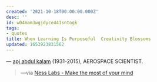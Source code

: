 ```yaml
---
created: '2021-10-18T00:00:00.000Z'
desc: ''
id: w04mam3wgjdyce441sntogk
tags:
- quotes
title: When Learning Is Purposeful  Creativity Blossoms
updated: 1653923831562
---
```

   
— [apj abdul kalam](../../resources/people/apj%20abdul%20kalam.md) (1931-2015), AEROSPACE SCIENTIST.   
   
> —via [Ness Labs - Make the most of your mind](https://nesslabs.com/)